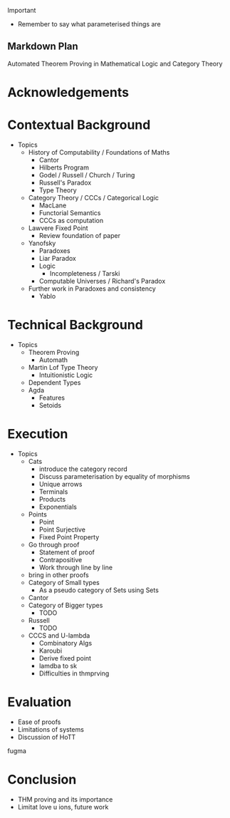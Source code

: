 Important

 - Remember to say what parameterised things are

## Markdown Plan

Automated Theorem Proving in Mathematical Logic and Category Theory

# Acknowledgements

# Contextual Background

  - Topics
    - History of Computability / Foundations of Maths
      - Cantor
      - Hilberts Program
      - Godel / Russell / Church / Turing
      - Russell's Paradox
      - Type Theory
    - Category Theory / CCCs / Categorical Logic
      - MacLane
      - Functorial Semantics
      - CCCs as computation
    - Lawvere Fixed Point
      - Review foundation of paper
    - Yanofsky
      - Paradoxes
      - Liar Paradox
      - Logic
        - Incompleteness / Tarski
      - Computable Universes / Richard's Paradox
    - Further work in Paradoxes and consistency
      - Yablo

# Technical Background

  - Topics
    - Theorem Proving
      - Automath
    - Martin Lof Type Theory
      - Intuitionistic Logic
    - Dependent Types
    - Agda
      - Features
      - Setoids

# Execution

  - Topics
    - Cats
        - introduce the category record
        - Discuss parameterisation by equality of morphisms
        - Unique arrows
        - Terminals
        - Products
        - Exponentials
    - Points
        - Point
        - Point Surjective
        - Fixed Point Property
    - Go through proof
        - Statement of proof
        - Contrapositive
        - Work through line by line
    - bring in other proofs
    - Category of Small types
        - As a pseudo category of Sets using Sets
    - Cantor
    - Category of Bigger types
        - TODO
    - Russell
        - TODO
    - CCCS and U-lambda
      - Combinatory Algs
      - Karoubi
      - Derive fixed point
      - lamdba to sk
      - Difficulties in thmprving

# Evaluation

  - Ease of proofs
  - Limitations of systems
  - Discussion of HoTT


fugma


# Conclusion

  - THM proving and its importance
  - Limitat   love u   ions, future work

